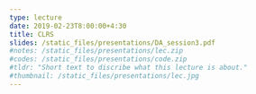 ```yaml
---
type: lecture
date: 2019-02-23T8:00:00+4:30
title: CLRS
slides: /static_files/presentations/DA_session3.pdf
#notes: /static_files/presentations/lec.zip
#codes: /static_files/presentations/code.zip
#tldr: "Short text to discribe what this lecture is about."
#thumbnail: /static_files/presentations/lec.jpg
---
```

